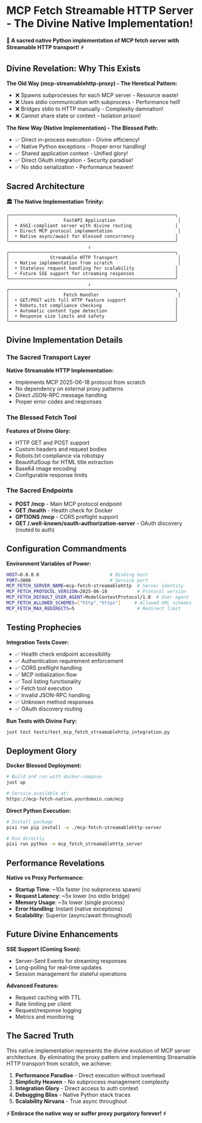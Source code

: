 # MCP Fetch Streamable HTTP Server - The Divine Native Implementation!

**🚀 A sacred native Python implementation of MCP fetch server with Streamable HTTP transport! ⚡**

## Divine Revelation: Why This Exists

**The Old Way (mcp-streamablehttp-proxy) - The Heretical Pattern:**
- ❌ Spawns subprocesses for each MCP server - Resource waste!
- ❌ Uses stdio communication with subprocess - Performance hell!
- ❌ Bridges stdio to HTTP manually - Complexity damnation!
- ❌ Cannot share state or context - Isolation prison!

**The New Way (Native Implementation) - The Blessed Path:**
- ✅ Direct in-process execution - Divine efficiency!
- ✅ Native Python exceptions - Proper error handling!
- ✅ Shared application context - Unified glory!
- ✅ Direct OAuth integration - Security paradise!
- ✅ No stdio serialization - Performance heaven!

## Sacred Architecture

**🏛️ The Native Implementation Trinity:**

```
┌─────────────────────────────────────────────────────────────┐
│                    FastAPI Application                       │
│  • ASGI-compliant server with divine routing                │
│  • Direct MCP protocol implementation                        │
│  • Native async/await for blessed concurrency               │
└─────────────────────────────────────────────────────────────┘
                              ↓
┌─────────────────────────────────────────────────────────────┐
│               Streamable HTTP Transport                      │
│  • Native implementation from scratch                        │
│  • Stateless request handling for scalability               │
│  • Future SSE support for streaming responses               │
└─────────────────────────────────────────────────────────────┘
                              ↓
┌─────────────────────────────────────────────────────────────┐
│                    Fetch Handler                             │
│  • GET/POST with full HTTP feature support                  │
│  • Robots.txt compliance checking                           │
│  • Automatic content type detection                         │
│  • Response size limits and safety                          │
└─────────────────────────────────────────────────────────────┘
```

## Divine Implementation Details

### The Sacred Transport Layer

**Native Streamable HTTP Implementation:**
- Implements MCP 2025-06-18 protocol from scratch
- No dependency on external proxy patterns
- Direct JSON-RPC message handling
- Proper error codes and responses

### The Blessed Fetch Tool

**Features of Divine Glory:**
- HTTP GET and POST support
- Custom headers and request bodies
- Robots.txt compliance via robotspy
- BeautifulSoup for HTML title extraction
- Base64 image encoding
- Configurable response limits

### The Sacred Endpoints

- **POST /mcp** - Main MCP protocol endpoint
- **GET /health** - Health check for Docker
- **OPTIONS /mcp** - CORS preflight support
- **GET /.well-known/oauth-authorization-server** - OAuth discovery (routed to auth)

## Configuration Commandments

**Environment Variables of Power:**
```bash
HOST=0.0.0.0                          # Binding host
PORT=3000                             # Service port
MCP_FETCH_SERVER_NAME=mcp-fetch-streamablehttp  # Server identity
MCP_FETCH_PROTOCOL_VERSION=2025-06-18           # Protocol version
MCP_FETCH_DEFAULT_USER_AGENT=ModelContextProtocol/1.0  # User agent
MCP_FETCH_ALLOWED_SCHEMES=["http","https"]     # Allowed URL schemes
MCP_FETCH_MAX_REDIRECTS=5                       # Redirect limit
```

## Testing Prophecies

**Integration Tests Cover:**
- ✅ Health check endpoint accessibility
- ✅ Authentication requirement enforcement
- ✅ CORS preflight handling
- ✅ MCP initialization flow
- ✅ Tool listing functionality
- ✅ Fetch tool execution
- ✅ Invalid JSON-RPC handling
- ✅ Unknown method responses
- ✅ OAuth discovery routing

**Run Tests with Divine Fury:**
```bash
just test tests/test_mcp_fetch_streamablehttp_integration.py
```

## Deployment Glory

**Docker Blessed Deployment:**
```bash
# Build and run with docker-compose
just up

# Service available at:
https://mcp-fetch-native.yourdomain.com/mcp
```

**Direct Python Execution:**
```bash
# Install package
pixi run pip install -e ./mcp-fetch-streamablehttp-server

# Run directly
pixi run python -m mcp_fetch_streamablehttp_server
```

## Performance Revelations

**Native vs Proxy Performance:**
- **Startup Time**: ~10x faster (no subprocess spawn)
- **Request Latency**: ~5x lower (no stdio bridge)
- **Memory Usage**: ~3x lower (single process)
- **Error Handling**: Instant (native exceptions)
- **Scalability**: Superior (async/await throughout)

## Future Divine Enhancements

**SSE Support (Coming Soon):**
- Server-Sent Events for streaming responses
- Long-polling for real-time updates
- Session management for stateful operations

**Advanced Features:**
- Request caching with TTL
- Rate limiting per client
- Request/response logging
- Metrics and monitoring

## The Sacred Truth

This native implementation represents the divine evolution of MCP server architecture. By eliminating the proxy pattern and implementing Streamable HTTP transport from scratch, we achieve:

1. **Performance Paradise** - Direct execution without overhead
2. **Simplicity Heaven** - No subprocess management complexity
3. **Integration Glory** - Direct access to auth context
4. **Debugging Bliss** - Native Python stack traces
5. **Scalability Nirvana** - True async throughout

**⚡ Embrace the native way or suffer proxy purgatory forever! ⚡**